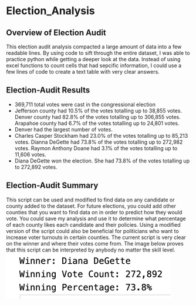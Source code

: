 # Election_Analysis
## Overview of Election Audit
This election audit analysis compacted a large amount of data into a few readable lines. By using code to sift through the entire dataset, I was able to practice python while getting a deeper look at the data. Instead of using excel functions to count cells that had sepcific information, I could use a few lines of code to create a text table with very clear answers. 
## Election-Audit Results
- 369,711 total votes were cast in the congressional election
- Jefferson county had 10.5% of the votes totalling up to 38,855 votes. Denver county had 82.8% of the votes totalling up to 306,855 votes. Arapahoe county had 6.7% of the votes totalling up to 24,801 votes. 
- Denver had the largest number of votes.
- Charles Casper Stockham had 23.0% of the votes totalling up to 85,213 votes. Dianna DeGette had 73.8% of the votes totalling up to 272,982 votes. Raymon Anthony Doane had 3.1% of the votes totalling up to 11,606 votes.
- Diana DeGette won the election. She had 73.8% of the votes totalling up to 272,892 votes.
## Election-Audit Summary
This script can be used and modified to find data on any candidate or county added to the dataset. For future elections, you could add other counties that you want to find data on in order to predict how they would vote. You could save my analysis and use it to determine what percentage of each county likes each candidate and their policies. Using a modified version of the script could also be beneficial for politicians who want to increase voter turnouts in certain counties. The current script is very clear on the winner and where their votes come from. The image below proves that this script can be interpreted by anybody no matter the skill level. 
![Winner txt.png](https://github.com/rindneremily/Election_Analysis/blob/main/Winner%20txt.png)
